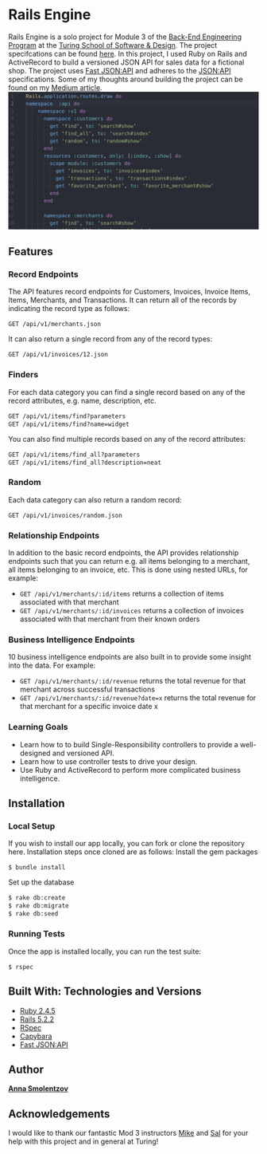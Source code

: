 # Rails Engine

Rails Engine is a solo project for Module 3 of the [Back-End Engineering Program](https://turing.io/programs/back-end-engineering/) at the [Turing School of Software & Design](https://turing.io/). The project specifcations can be found [here](http://backend.turing.io/module3/projects/rails_engine). In this project, I used Ruby on Rails and ActiveRecord to build a versioned JSON API for sales data for a fictional shop. The project uses [Fast JSON:API](https://github.com/Netflix/fast_jsonapi) and adheres to the [JSON:API](https://jsonapi.org/) specifications. Some of my thoughts around building the project can be found on my [Medium article](https://medium.com/@annasmolentzov/the-little-rails-engine-that-could-85cb6b9f3029). 
![Routes File](readme_images/routes.png)

## Features
### Record Endpoints 
The API features record endpoints for Customers, Invoices, Invoice Items, Items, Merchants, and Transactions. It can return all of the records by indicating the record type as follows: 
```
GET /api/v1/merchants.json
```
It can also return a single record from any of the record types: 
```
GET /api/v1/invoices/12.json
```
### Finders
For each data category you can find a single record based on any of the record attributes, e.g. name, description, etc. 
```
GET /api/v1/items/find?parameters
GET /api/v1/items/find?name=widget
```
You can also find multiple records based on any of the record attributes: 
```
GET /api/v1/items/find_all?parameters
GET /api/v1/items/find_all?description=neat
```

### Random
Each data category can also return a random record: 
```
GET /api/v1/invoices/random.json
```

### Relationship Endpoints
In addition to the basic record endpoints, the API provides relationship endpoints such that you can return e.g. all items belonging to a merchant, all items belonging to an invoice, etc. This is done using nested URLs, for example: 
* `GET /api/v1/merchants/:id/items` returns a collection of items associated with that merchant
* `GET /api/v1/merchants/:id/invoices` returns a collection of invoices associated with that merchant from their known orders

### Business Intelligence Endpoints
10 business intelligence endpoints are also built in to provide some insight into the data. For example: 
* `GET /api/v1/merchants/:id/revenue` returns the total revenue for that merchant across successful transactions
* `GET /api/v1/merchants/:id/revenue?date=x` returns the total revenue for that merchant for a specific invoice date x

### Learning Goals
* Learn how to to build Single-Responsibility controllers to provide a well-designed and versioned API.
* Learn how to use controller tests to drive your design.
* Use Ruby and ActiveRecord to perform more complicated business intelligence.

## Installation
### Local Setup
If you wish to install our app locally, you can fork or clone the repository here. Installation steps once cloned are as follows: 
Install the gem packages
```
$ bundle install
```
Set up the database
```
$ rake db:create
$ rake db:migrate
$ rake db:seed
```

### Running Tests
Once the app is installed locally, you can run the test suite: 
```
$ rspec
```

## Built With: Technologies and Versions
* [Ruby 2.4.5](https://ruby-doc.org/core-2.4.5/)
* [Rails 5.2.2](https://guides.rubyonrails.org/)
* [RSpec](http://rspec.info/)
* [Capybara](https://github.com/teamcapybara/capybara/blob/3.12_stable/README.md)
* [Fast JSON:API](https://github.com/Netflix/fast_jsonapi)

## Author
**[Anna Smolentzov](https://github.com/asmolentzov)**

## Acknowledgements
I would like to thank our fantastic Mod 3 instructors [Mike](https://github.com/mikedao) and [Sal](https://github.com/s-espinosa) for your help with this project and in general at Turing!